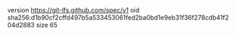 version https://git-lfs.github.com/spec/v1
oid sha256:d1b90cf2cffd497b5a533453061fed2ba0bd1e9eb31f36f278cdb41f204d2883
size 65

